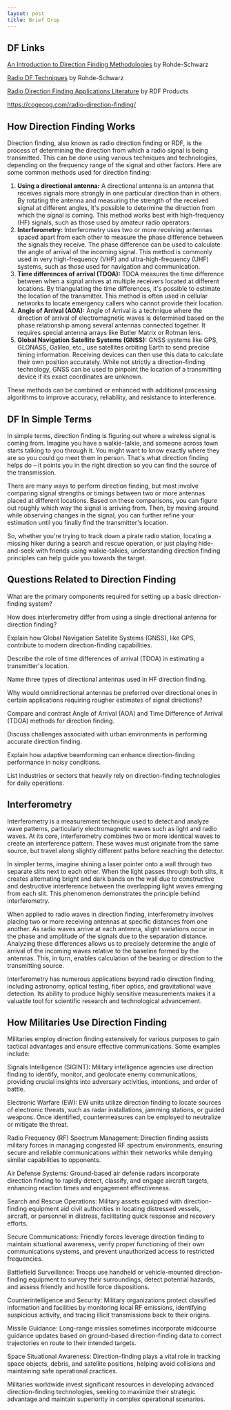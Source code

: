 ```yaml
---
layout: post
title: Brief Drop
---
```

## DF Links
[An Introduction to Direction Finding Methodologies](https://cdn.rohde-schwarz.com/us/campaigns_2/a_d/Intro-to-direction-finding-methodologies~1.pdf) by Rohde-Schwarz

[Radio DF Techniques](https://www.rohde-schwarz.com/ca/knowledge-center/technology-fundamentals/radio-direction-finding-techniques/radio-direction-finding-techniques_255557.html) by Rohde-Schwarz

[Radio Direction Finding Applications Literature](http://www.rdfproducts.com/ap_index.htm) by RDF Products

https://cogecog.com/radio-direction-finding/

## How Direction Finding Works
 Direction finding, also known as radio direction finding or RDF, is the process of determining the direction from which a radio signal is being transmitted. This can be done using various techniques and technologies, depending on the frequency range of the signal and other factors. Here are some common methods used for direction finding:

1. **Using a directional antenna:** A directional antenna is an antenna that receives signals more strongly in one particular direction than in others. By rotating the antenna and measuring the strength of the received signal at different angles, it's possible to determine the direction from which the signal is coming. This method works best with high-frequency (HF) signals, such as those used by amateur radio operators.
2. **Interferometry:** Interferometry uses two or more receiving antennas spaced apart from each other to measure the phase difference between the signals they receive. The phase difference can be used to calculate the angle of arrival of the incoming signal. This method is commonly used in very high-frequency (VHF) and ultra-high-frequency (UHF) systems, such as those used for navigation and communication.
3. **Time differences of arrival (TDOA):** TDOA measures the time difference between when a signal arrives at multiple receivers located at different locations. By triangulating the time differences, it's possible to estimate the location of the transmitter. This method is often used in cellular networks to locate emergency callers who cannot provide their location.
4. **Angle of Arrival (AOA):** Angle of Arrival is a technique where the direction of arrival of electromagnetic waves is determined based on the phase relationship among several antennas connected together. It requires special antenna arrays like Butler Matrix or Rotman lens.
5. **Global Navigation Satellite Systems (GNSS):** GNSS systems like GPS, GLONASS, Galileo, etc., use satellites orbiting Earth to send precise timing information. Receiving devices can then use this data to calculate their own position accurately. While not strictly a direction-finding technology, GNSS can be used to pinpoint the location of a transmitting device if its exact coordinates are unknown.

These methods can be combined or enhanced with additional processing algorithms to improve accuracy, reliability, and resistance to interference.

## DF In Simple Terms
In simple terms, direction finding is figuring out where a wireless signal is coming from. Imagine you have a walkie-talkie, and someone across town starts talking to you through it. You might want to know exactly where they are so you could go meet them in person. That's what direction finding helps do – it points you in the right direction so you can find the source of the transmission.

There are many ways to perform direction finding, but most involve comparing signal strengths or timings between two or more antennas placed at different locations. Based on these comparisons, you can figure out roughly which way the signal is arriving from. Then, by moving around while observing changes in the signal, you can further refine your estimation until you finally find the transmitter's location.

So, whether you're trying to track down a pirate radio station, locating a missing hiker during a search and rescue operation, or just playing hide-and-seek with friends using walkie-talkies, understanding direction finding principles can help guide you towards the target.

## Questions Related to Direction Finding
What are the primary components required for setting up a basic direction-finding system?

How does interferometry differ from using a single directional antenna for direction finding?

Explain how Global Navigation Satellite Systems (GNSS), like GPS, contribute to modern direction-finding capabilities.

Describe the role of time differences of arrival (TDOA) in estimating a transmitter's location.

Name three types of directional antennas used in HF direction finding.

Why would omnidirectional antennas be preferred over directional ones in certain applications requiring rougher estimates of signal directions?

Compare and contrast Angle of Arrival (AOA) and Time Difference of Arrival (TDOA) methods for direction finding.

Discuss challenges associated with urban environments in performing accurate direction finding.

Explain how adaptive beamforming can enhance direction-finding performance in noisy conditions.

List industries or sectors that heavily rely on direction-finding technologies for daily operations.

## Interferometry
Interferometry is a measurement technique used to detect and analyze wave patterns, particularly electromagnetic waves such as light and radio waves. At its core, interferometry combines two or more identical waves to create an interference pattern. These waves must originate from the same source, but travel along slightly different paths before reaching the detector.

In simpler terms, imagine shining a laser pointer onto a wall through two separate slits next to each other. When the light passes through both slits, it creates alternating bright and dark bands on the wall due to constructive and destructive interference between the overlapping light waves emerging from each slit. This phenomenon demonstrates the principle behind interferometry.

When applied to radio waves in direction finding, interferometry involves placing two or more receiving antennas at specific distances from one another. As radio waves arrive at each antenna, slight variations occur in the phase and amplitude of the signals due to the separation distance. Analyzing these differences allows us to precisely determine the angle of arrival of the incoming waves relative to the baseline formed by the antennas. This, in turn, enables calculation of the bearing or direction to the transmitting source.

Interferometry has numerous applications beyond radio direction finding, including astronomy, optical testing, fiber optics, and gravitational wave detection. Its ability to produce highly sensitive measurements makes it a valuable tool for scientific research and technological advancement.

## How Militaries Use Direction Finding
Militaries employ direction finding extensively for various purposes to gain tactical advantages and ensure effective communications. Some examples include:

Signals Intelligence (SIGINT): Military intelligence agencies use direction finding to identify, monitor, and geolocate enemy communications, providing crucial insights into adversary activities, intentions, and order of battle.

Electronic Warfare (EW): EW units utilize direction finding to locate sources of electronic threats, such as radar installations, jamming stations, or guided weapons. Once identified, countermeasures can be employed to neutralize or mitigate the threat.

Radio Frequency (RF) Spectrum Management: Direction finding assists military forces in managing congested RF spectrum environments, ensuring secure and reliable communications within their networks while denying similar capabilities to opponents.

Air Defense Systems: Ground-based air defense radars incorporate direction finding to rapidly detect, classify, and engage aircraft targets, enhancing reaction times and engagement effectiveness.

Search and Rescue Operations: Military assets equipped with direction-finding equipment aid civil authorities in locating distressed vessels, aircraft, or personnel in distress, facilitating quick response and recovery efforts.

Secure Communications: Friendly forces leverage direction finding to maintain situational awareness, verify proper functioning of their own communications systems, and prevent unauthorized access to restricted frequencies.

Battlefield Surveillance: Troops use handheld or vehicle-mounted direction-finding equipment to survey their surroundings, detect potential hazards, and assess friendly and hostile force dispositions.

Counterintelligence and Security: Military organizations protect classified information and facilities by monitoring local RF emissions, identifying suspicious activity, and tracing illicit transmissions back to their origins.

Missile Guidance: Long-range missiles sometimes incorporate midcourse guidance updates based on ground-based direction-finding data to correct trajectories en route to their intended targets.

Space Situational Awareness: Direction-finding plays a vital role in tracking space objects, debris, and satellite positions, helping avoid collisions and maintaining safe operational practices.

Militaries worldwide invest significant resources in developing advanced direction-finding technologies, seeking to maximize their strategic advantage and maintain superiority in complex operational scenarios.
